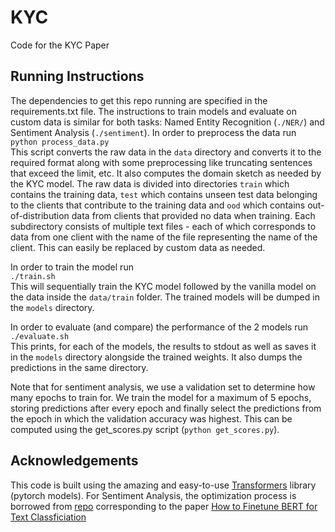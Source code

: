 # KYC
Code for the KYC Paper

## Running Instructions
The dependencies to get this repo running are specified in the requirements.txt file. The instructions to train models and evaluate on custom data is similar for both tasks: Named Entity Recognition (`./NER/`) and Sentiment Analysis (`./sentiment`). In order to preprocess the data run     
 ``python process_data.py``   
 This script converts the raw data in the `data` directory and converts it to the required format along with some preprocessing like truncating sentences that exceed the limit, etc. It also computes the domain sketch as needed by the KYC model. The raw data is divided into directories `train` which contains the training data, `test` which contains unseen test data belonging to the clients that contribute to the training data and `ood` which contains out-of-distribution data from clients that provided no data when training. Each subdirectory consists of multiple text files - each of which corresponds to data from one client with the name of the file representing the name of the client. This can easily be replaced by custom data as needed.
 
 In order to train the model run   
 ``./train.sh
 ``   
 This will sequentially train the KYC model followed by the vanilla model on the data inside the `data/train` folder. The trained models will be dumped in the `models` directory.
 
 In order to evaluate (and compare) the performance of the 2 models run    
 ``./evaluate.sh``   
 This prints, for each of the models, the results to stdout as well as saves it in the `models` directory alongside the trained weights. It also dumps the predictions in the same directory.
 
 Note that for sentiment analysis, we use a validation set to determine how many epochs to train for. We train the model for a maximum of 5 epochs, storing predictions after every epoch and finally select the predictions from the epoch in which the validation accuracy was highest. This can be computed using the get_scores.py script (`python get_scores.py`).

## Acknowledgements
This code is built using the amazing and easy-to-use [Transformers](https://github.com/huggingface/transformers) library (pytorch models). For Sentiment Analysis, the optimization process is borrowed from [repo](https://github.com/xuyige/BERT4doc-Classification) corresponding to the paper [How to Finetune BERT for Text Classficiation](https://arxiv.org/abs/1905.05583)
